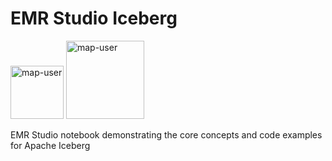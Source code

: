 # EMR Studio Iceberg

<img width="85" alt="map-user" src="https://img.shields.io/badge/views-335-green"> <img width="125" alt="map-user" src="https://img.shields.io/badge/unique visits-137-green">

EMR Studio notebook demonstrating the core concepts and code examples for Apache Iceberg

